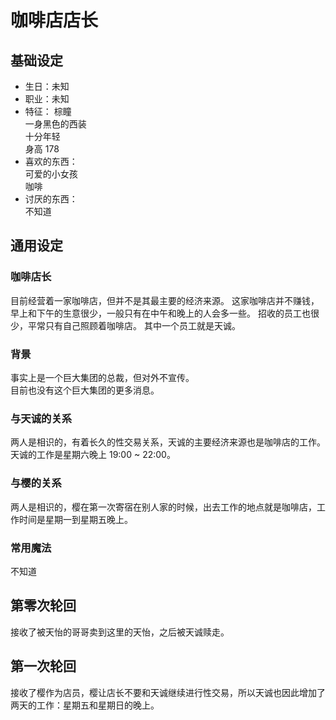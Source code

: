# 咖啡店店长

## 基础设定

* 生日：未知
* 职业：未知
* 特征：
  棕瞳  
  一身黑色的西装  
  十分年轻  
  身高 178  
* 喜欢的东西：  
  可爱的小女孩  
  咖啡  
* 讨厌的东西：  
  不知道

## 通用设定

### 咖啡店长

目前经营着一家咖啡店，但并不是其最主要的经济来源。
这家咖啡店并不赚钱，早上和下午的生意很少，一般只有在中午和晚上的人会多一些。
招收的员工也很少，平常只有自己照顾着咖啡店。
其中一个员工就是天诚。

### 背景

事实上是一个巨大集团的总裁，但对外不宣传。  
目前也没有这个巨大集团的更多消息。

### 与天诚的关系

两人是相识的，有着长久的性交易关系，天诚的主要经济来源也是咖啡店的工作。
天诚的工作是星期六晚上 19:00 ~ 22:00。

### 与樱的关系

两人是相识的，樱在第一次寄宿在别人家的时候，出去工作的地点就是咖啡店，工作时间是星期一到星期五晚上。

### 常用魔法

不知道

## 第零次轮回

接收了被天怡的哥哥卖到这里的天怡，之后被天诚赎走。

## 第一次轮回

接收了樱作为店员，樱让店长不要和天诚继续进行性交易，所以天诚也因此增加了两天的工作：星期五和星期日的晚上。
